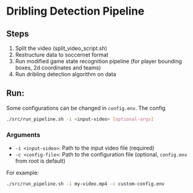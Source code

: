 # Dribling Detection Pipeline

## Steps

1. Split the video (split_video_script.sh)
2. Restructure data to soccernet format
3. Run modified game state recognition pipeline (for player bounding boxes, 2d coordinates and teams)
4. Run dribling detection algorithm on data

## Run:

Some configurations can be changed in `config.env`. The config

```bash
./src/run_pipeline.sh -i <input-video> [optional-args]
```

### Arguments
- `-i <input-video>`: Path to the input video file (required)
- `-c <config-file>`: Path to the configuration file (optional, `config.env` from root is default)

For example:
```bash
./src/run_pipeline.sh -i my-video.mp4 -c custom-config.env
```

